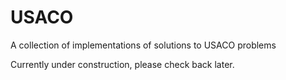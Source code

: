 # USACO
A collection of implementations of solutions to USACO problems

Currently under construction, please check back later.
